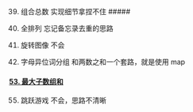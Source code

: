 

39. 组合总数     实现细节拿捏不住      #####

    

46. 全排列   忘记备忘录去重的思路



48. 旋转图像    不会



49. 字母异位词分组   和两数之和一个套路，就是使用 map



#### [53. 最大子数组和](https://leetcode.cn/problems/maximum-subarray/)  



55. 跳跃游戏    不会，思路不清晰

